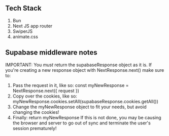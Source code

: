 ## Tech Stack

1. Bun
2. Next JS app router
3. SwiperJS
4. animate.css

## Supabase middleware notes

IMPORTANT: You _must_ return the supabaseResponse object as it is.
If you're creating a new response object with NextResponse.next() make sure to:

1. Pass the request in it, like so:
   const myNewResponse = NextResponse.next({ request })
2. Copy over the cookies, like so:
   myNewResponse.cookies.setAll(supabaseResponse.cookies.getAll())
3. Change the myNewResponse object to fit your needs, but avoid changing
   the cookies!
4. Finally:
   return myNewResponse
   If this is not done, you may be causing the browser and server to go out
   of sync and terminate the user's session prematurely!
